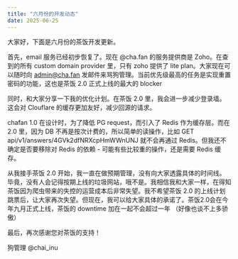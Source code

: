 ```yaml
---
title: "六月份的开发动态"
date: 2025-06-25
---
```


大家好，下面是六月份的茶饭开发更新。

首先，email 服务已经初步恢复了。现在 @cha.fan 的服务提供商是 Zoho。在查到的所有 custom domain provider 里，只有 zoho 提供了 lite plan。大家现在可以随时向 admin@cha.fan 发邮件来骂狗管理。当前优先级最高的任务是实现重置密码的功能，这也是茶饭 2.0 正式上线的最大的 blocker

同时，和大家分享一下我的优化计划。在茶饭 2.0 里，我会进一步减少登录墙。这会对 Clouflare 的缓存更加友好，减少回源的请求。

chafan 1.0 在设计时，为了降低 PG request，而引入了 Redis 作为缓存层。而在 2.0 里，因为 DB 不再是按次计费的，所以简单的读操作，比如  GET api/v1/answers/4GVk2dfNRXcpHmWWnUNJ 就不会再通过 Redis。但我还不确定是否要移除对 Redis 的依赖 - 可能有些比较重的操作，还是需要 Redis 缓存。

从我接手茶饭 2.0 开始，我一直在做预期管理，没有向大家透露具体的时间线。毕竟，没有人会记得按期上线的垃圾网站，哦不是。我相信我和大家一样，在得知茶饭因为爬虫带来的失控的运营成本后非常失望。我不希望茶饭 2.0 的上线计划跳票后，让大家再次失望。但现在，我可以给大家具体的承诺了。茶饭2.0会在今年九月正式上线，茶饭的 downtime 加在一起不会超过一年 （好像也谈不上多骄傲）

最后，再次感谢您对茶饭的支持！

狗管理 @chai_inu
